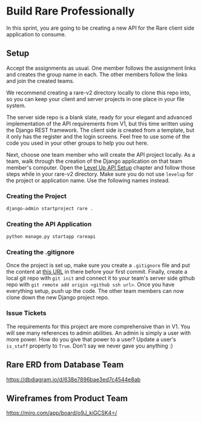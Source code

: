 # Build Rare Professionally

In this sprint, you are going to be creating a new API for the Rare client side application to consume.

## Setup
Accept the assignments as usual. One member follows the assignment links and creates the group name in each. The other members follow the links and join the created teams. 

We recommend creating a rare-v2 directory locally to clone this repo into, so you can keep your client and server projects in one place in your file system.

The server side repo is a blank slate, ready for your elegant and advanced implementation of the API requirements from V1, but this time written using the Django REST framework. The client side is created from a template, but it only has the register and the login screens. Feel free to use some of the code you used in your other groups to help you out here.

Next, choose one team member who will create the API project locally. As a team, walk through the creation of the Django application on that team member's computer. Open the [Level Up API Setup](./DRF_INSTALLS.md) chapter and follow those steps while in your rare-v2 directory. Make sure you do not use `levelup` for the project or application name. Use the following names instead.

### Creating the Project

```sh
django-admin startproject rare .
```

### Creating the API Application

```sh
python manage.py startapp rareapi
```

### Creating the .gitignore

Once the project is set up, make sure you create a `.gitignore` file and put the content at [this URL](https://www.toptal.com/developers/gitignore/api/django) in there before your first commit. Finally, create a local git repo with `git init` and connect it to your team's server side github repo with `git remote add origin <github ssh url>`. Once you have everything setup, push up the code. The other team members can now clone down the new Django project repo.

### Issue Tickets
The requirements for this project are more comprehensive than in V1. You will see many references to admin abilities. An admin is simply a user with more power. How do you give that power to a user? Update a user's `is_staff` property to `True`. Don't say we never gave you anything :)

## Rare ERD from Database Team

https://dbdiagram.io/d/638e7896bae3ed7c4544e8ab

## Wireframes from Product Team

https://miro.com/app/board/o9J_kiGCSK4=/

